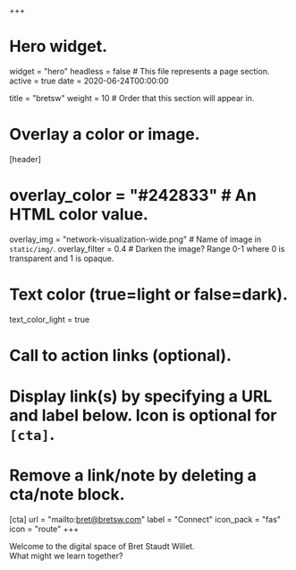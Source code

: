 +++
# Hero widget.
widget = "hero"
headless = false   # This file represents a page section.
active = true
date = 2020-06-24T00:00:00

title = "bretsw"
weight = 10  # Order that this section will appear in.


# Overlay a color or image.
[header]
#  overlay_color = "#242833"  # An HTML color value.
  overlay_img = "network-visualization-wide.png"  # Name of image in `static/img/`.
  overlay_filter = 0.4  # Darken the image? Range 0-1 where 0 is transparent and 1 is opaque.

# Text color (true=light or false=dark).
  text_color_light = true

# Call to action links (optional).
#   Display link(s) by specifying a URL and label below. Icon is optional for `[cta]`.
#   Remove a link/note by deleting a cta/note block.
[cta]
  url = "mailto:bret@bretsw.com"
  label = "Connect"
  icon_pack = "fas"
  icon = "route"
+++

Welcome to the digital space of Bret Staudt Willet.  
What might we learn together?